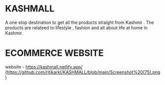 # KASHMALL
A one stop destination to get all the products straight from Kashmir . The products are relateed to lifestyle , fashion and all about life at home in Kashmir. 
# ECOMMERCE WEBSITE
website - https://kashmall.netlify.app/
(https://github.com/ritikarkl/KASHMALL/blob/main/Screenshot%20(75).png)


